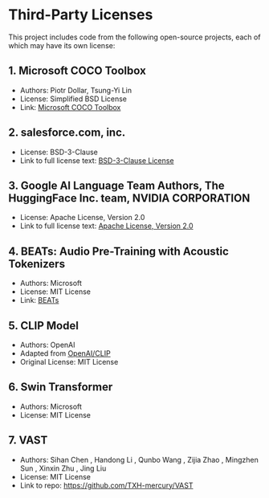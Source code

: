 # Third-Party Licenses

This project includes code from the following open-source projects, each of which may have its own license:

## 1. Microsoft COCO Toolbox
   - Authors: Piotr Dollar, Tsung-Yi Lin
   - License: Simplified BSD License
   - Link: [Microsoft COCO Toolbox](http://mscoco.org/)

## 2. salesforce.com, inc.
   - License: BSD-3-Clause
   - Link to full license text: [BSD-3-Clause License](https://opensource.org/licenses/BSD-3-Clause)

## 3. Google AI Language Team Authors, The HuggingFace Inc. team, NVIDIA CORPORATION
   - License: Apache License, Version 2.0
   - Link to full license text: [Apache License, Version 2.0](http://www.apache.org/licenses/LICENSE-2.0)

## 4. BEATs: Audio Pre-Training with Acoustic Tokenizers
   - Authors: Microsoft
   - License: MIT License
   - Link: [BEATs](https://arxiv.org/abs/2212.09058)

## 5. CLIP Model
   - Authors: OpenAI
   - Adapted from [OpenAI/CLIP](https://github.com/openai/CLIP)
   - Original License: MIT License

## 6. Swin Transformer
   - Authors: Microsoft
   - License: MIT License

## 7. VAST
   - Authors: Sihan Chen , Handong Li , Qunbo Wang , Zijia Zhao , Mingzhen Sun , Xinxin Zhu , Jing Liu
   - License: MIT License
   - Link to repo: https://github.com/TXH-mercury/VAST

